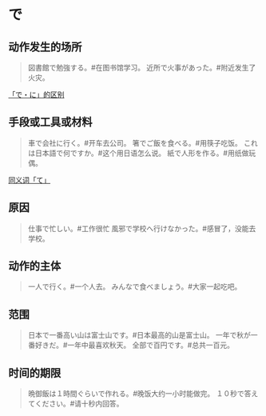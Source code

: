 # で

## 动作发生的场所

> 図書館で勉強する。#在图书馆学习。
> 近所で火事があった。#附近发生了火灾。

[「で・に」的区别](../grammar/diff#でに)

## 手段或工具或材料

> 車で会社に行く。#开车去公司。
> 箸でご飯を食べる。#用筷子吃饭。
> これは日本語で何ですか。#这个用日语怎么说。
> 紙で人形を作る。#用纸做玩偶。

[同义词「て」](./te#手段或方法)

## 原因

> 仕事で忙しい。#工作很忙
> 風邪で学校へ行けなかった。#感冒了，没能去学校。

## 动作的主体

> 一人で行く。#一个人去。
> みんなで食べましょう。#大家一起吃吧。

## 范围

> 日本で一番高い山は富士山です。#日本最高的山是富士山。
> 一年で秋が一番好きだ。#一年中最喜欢秋天。
> 全部で百円です。#总共一百元。

## 时间的期限

> 晩御飯は１時間ぐらいで作れる。#晚饭大约一小时能做完。
> １０秒で答えてください。#请十秒内回答。
